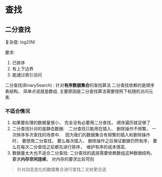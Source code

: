 # 查找
## 二分查找
复杂度: log2(N)

要求:
1. 已排序
1. 有上下边界
1. 能通过索引访问

二分查找(BinarySearch) : 针对**有序数据集合**的查找算法
二分查找依赖的是顺序表结构， 简单点说就是数组. 主要原因是二分查找算法需要按照下标随机访问元素.

### 不适合情况
1. 如果要处理的数据量很小， 完全没有必要用二分查找， 顺序遍历就足够了 
1. 二分查找针对的是静态数据:　二分查找只能用在插入、 删除操作不频繁， 一次排序多次查找的场景中．　因为我们的数据集合有频繁的插入和删除操作时， 要想用二分查找， 要么每次插入、 删除操作之后保证数据仍然有序， 要么在每次二分查找之前都先进行排序，　维护有序的成本很高．
1. 数据量太大也不适合二分查找: 二分查找的底层需要依赖数组这种数据结构， 要求**内存空间连续**， 对内存的要求比较苛刻

> 针对动态变化的数据集合进行查找二叉树更合适